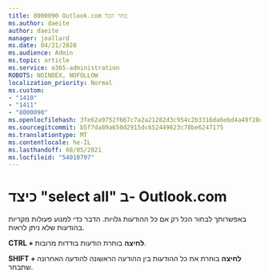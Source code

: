 ```yaml
---
title: 8000090 Outlook.com בחר הכל
ms.author: daeite
author: daeite
manager: joallard
ms.date: 04/21/2020
ms.audience: Admin
ms.topic: article
ms.service: o365-administration
ROBOTS: NOINDEX, NOFOLLOW
localization_priority: Normal
ms.custom:
- "1410"
- "1411"
- "8000090"
ms.openlocfilehash: 3fe62a9752f667c7a2a21282d3c954c2b3316da6ebd4a49f28dd2afb2444c7c1
ms.sourcegitcommit: b5f7da89a650d2915dc652449623c78be6247175
ms.translationtype: MT
ms.contentlocale: he-IL
ms.lasthandoff: 08/05/2021
ms.locfileid: "54010797"
---
```

# <a name="how-to-select-all-in-outlookcom"></a>כיצד "select all" ב- Outlook.com

באפשרותך לבחור הכל רק אם כל ההודעות גלויות. הדבר כדי למנוע פעולות מקריות בהודעות שלא ניתן לראות.

**CTRL + לחיצה** בוחרת הודעות בודדות מרובות.

**SHIFT + לחיצה** בוחרת את כל ההודעות בין ההודעה הראשונה להודעה האחרונה שתבחר.